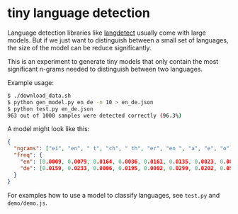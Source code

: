 # tiny language detection

Language detection libraries like
[langdetect](https://github.com/DoodleBears/langdetect/) usually come with
large models. But if we just want to distinguish between a small set of
languages, the size of the model can be reduce significantly.

This is an experiment to generate tiny models that only contain the most
significant n-grams needed to distinguish between two languages.

Example usage:

```sh
$ ./download_data.sh
$ python gen_model.py en de -n 10 > en_de.json
$ python test.py en_de.json
963 out of 1000 samples were detected correctly (96.3%)
```

A model might look like this:

```json
{
  "ngrams": ["ei", "en", " t", "ch", " th", "er", "en ", "a", "e", "o"],
  "freq": {
    "en": [0.0009, 0.0079, 0.0164, 0.0036, 0.0161, 0.0135, 0.0023, 0.0897, 0.1067, 0.0716],
    "de": [0.0159, 0.0233, 0.0006, 0.0195, 0.0002, 0.0299, 0.0202, 0.0574, 0.1466, 0.0311]
  }
}
```

For examples how to use a model to classify languages, see `test.py` and
`demo/demo.js`.
